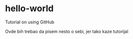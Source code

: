 # hello-world
Tutorial on using GitHub

Ovde bih trebao da pisem nesto o sebi, jer tako kaze tutorijal

